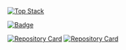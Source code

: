 [![Top Stack](https://widget.realdeveloper.pro/api/top?stack=vuejs,sass,scss)](https://github.com/danielradosa)

[![Badge](https://widget.realdeveloper.pro/api/badge?title=Knows&badges=mysql,php,JavaScript,html,css,sass,vuejs,python,linux)](https://github.com/danielradosa)

[![Repository Card](https://widget.realdeveloper.pro/api/card?user=danielradosa&repo=DangoTypesDWP&locale=en)](https://github.com/danielradosa/DangoTypesDWP/)
[![Repository Card](https://widget.realdeveloper.pro/api/card?user=danielradosa&repo=superior-assault&locale=en)](https://github.com/danielradosa/superior-assault/)

